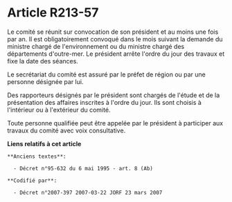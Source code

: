# Article R213-57

Le comité se réunit sur convocation de son président et au moins une fois par an. Il est obligatoirement convoqué dans le
mois suivant la demande du ministre chargé de l'environnement ou du ministre chargé des départements d'outre-mer. Le
président arrête l'ordre du jour des travaux et fixe la date des séances.

Le secrétariat du comité est assuré par le préfet de région ou par une personne désignée par lui.

Des rapporteurs désignés par le président sont chargés de l'étude et de la présentation des affaires inscrites à l'ordre du
jour. Ils sont choisis à l'intérieur ou à l'extérieur du comité.

Toute personne qualifiée peut être appelée par le président à participer aux travaux du comité avec voix consultative.

**Liens relatifs à cet article**

	**Anciens textes**:

	  - Décret n°95-632 du 6 mai 1995 - art. 8 (Ab)

	**Codifié par**:

	  - Décret n°2007-397 2007-03-22 JORF 23 mars 2007
